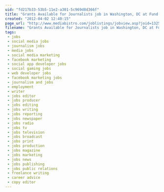 ```yaml
---
uid: "fd217b33-53b5-11e2-a301-5c969d8d366f"
title: "Grants Available for Journalists job in Washington, DC at Fund for Investigative Journalism - mediabistro.com: jobs, classes, community and news for media professionals - mediabistro.com"
created: "2012-04-02 12:40:15"
page_url: "http://www.mediabistro.com/joblistings/jobview.asp?joid=132517&page=1"
filename: "Grants Available for Journalists job in Washington, DC at Fund for Investigative Journalism - mediabistro.com: jobs, classes, community and news for media professionals - mediabistro.com.html"
tags: 
 - jobs
 - social media jobs
 - journalism jobs
 - media jobs
 - social media marketing
 - facebook marketing
 - social app developer jobs
 - social gaming jobs
 - web developer jobs
 - facebook marketing jobs
 - journalism and jobs
 - employment
 - writer
 - jobs editor
 - jobs producer
 - jobs editing
 - jobs writing
 - jobs reporting
 - jobs newspaper
 - jobs radio
 - jobs tv
 - jobs television
 - jobs broadcast
 - jobs print
 - jobs production
 - jobs magazine
 - jobs marketing
 - jobs news
 - jobs publishing
 - jobs public relations
 - freelance writing
 - career advice
 - copy editor
---
```

